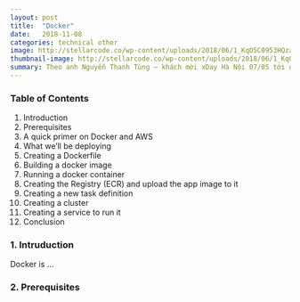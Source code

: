 ```yaml
---
layout: post
title:  "Docker"
date:   2018-11-08
categories: technical other
image: http://stellarcode.co/wp-content/uploads/2018/06/1_KqO5C0953HQzafpnBYaTSg.jpeg
thumbnail-image: http://stellarcode.co/wp-content/uploads/2018/06/1_KqO5C0953HQzafpnBYaTSg.jpeg
summary: Theo anh Nguyễn Thanh Tùng – khách mời xDay Hà Nội 07/05 tới đây, ngoài kiến thức cơ bản vững chắc và chịu khó học hỏi, lạc quan và máu lửa là tố chất rất cần thiết để một lập trình viên có thể đi chắc tiến xa trong nghề.Chỉ còn hơn 30 tiếng đồng hồ nữa là sự kiện  sẽ diễn ra, cùng trò chuyện với khách mời xTalk lần này – anh Nguyễn Thanh Tùng để hiểu hơn về nhân vật này …
---
```

### Table of Contents
1. Introduction
2. Prerequisites
3. A quick primer on Docker and AWS
4. What we’ll be deploying
5. Creating a Dockerfile
6. Building a docker image
7. Running a docker container
8. Creating the Registry (ECR) and upload the app image to it
9. Creating a new task definition
10. Creating a cluster
11. Creating a service to run it
12. Conclusion

### 1. Intruduction

Docker is ...

### 2. Prerequisites